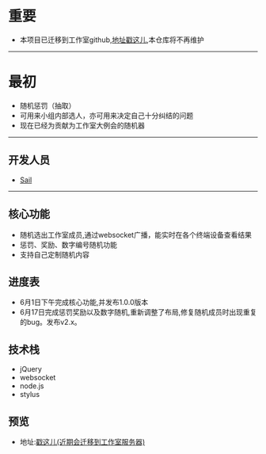 # 重要
- 本项目已迁移到工作室github,[地址戳这儿](https://github.com/cumtflyingstudio/random-games),本仓库将不再维护
*****************
# 最初
- 随机惩罚（抽取）
- 可用来小组内部选人，亦可用来决定自己十分纠结的问题
- 现在已经为贡献为工作室大例会的随机器

**************

## 开发人员
- [Sail](https://github.com/iamsail)

***********
## 核心功能
- 随机选出工作室成员,通过websocket广播，能实时在各个终端设备查看结果
- 惩罚、奖励、数字编号随机功能
- 支持自己定制随机内容

## 进度表
- 6月1日下午完成核心功能,并发布1.0.0版本
- 6月17日完成惩罚奖励以及数字随机,重新调整了布局,修复随机成员时出现重复的bug。发布v2.x。

## 技术栈
- jQuery
- websocket
- node.js
- stylus

## 预览
- 地址:[戳这儿(近期会迁移到工作室服务器)](http://random.sail.name/index.html)



